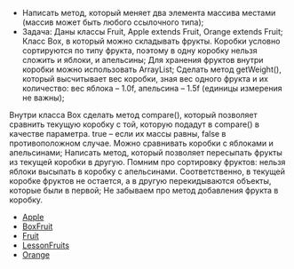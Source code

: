 - Написать метод, который меняет два элемента массива местами (массив может быть любого ссылочного типа);
- Задача:
Даны классы Fruit, Apple extends Fruit, Orange extends Fruit;
Класс Box, в который можно складывать фрукты. Коробки условно сортируются по типу фрукта, поэтому в одну коробку нельзя сложить и яблоки, и апельсины;
Для хранения фруктов внутри коробки можно использовать ArrayList;
Сделать метод getWeight(), который высчитывает вес коробки, зная вес одного фрукта и их количество: вес яблока – 1.0f, апельсина – 1.5f (единицы измерения не важны);

Внутри класса Box сделать метод compare(), который позволяет сравнить текущую коробку с той, которую подадут в compare() в качестве параметра. true – если их массы равны, false в противоположном случае. Можно сравнивать коробки с яблоками и апельсинами;
Написать метод, который позволяет пересыпать фрукты из текущей коробки в другую. Помним про сортировку фруктов: нельзя яблоки высыпать в коробку с апельсинами. Соответственно, в текущей коробке фруктов не остается, а в другую перекидываются объекты, которые были в первой;
Не забываем про метод добавления фрукта в коробку.

- [Apple](https://github.com/Mybono/JavaCore_for_QC/blob/Mybono-lesson3/Apple)
- [BoxFruit](https://github.com/Mybono/JavaCore_for_QC/blob/Mybono-lesson3/BoxFruit)
- [Fruit](https://github.com/Mybono/JavaCore_for_QC/blob/Mybono-lesson3/Fruit)
- [LessonFruits](https://github.com/Mybono/JavaCore_for_QC/blob/Mybono-lesson3/LessonFruits)
- [Orange](https://github.com/Mybono/JavaCore_for_QC/blob/Mybono-lesson3/Orange)

